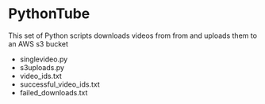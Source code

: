 # PythonTube

This set of Python scripts downloads videos from from and uploads them to an AWS s3 bucket

* singlevideo.py
* s3uploads.py
* video_ids.txt
* successful_video_ids.txt
* failed_downloads.txt

